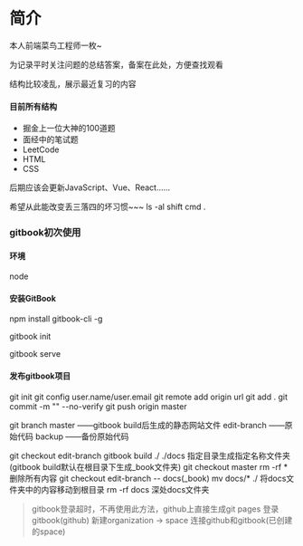 # 简介
本人前端菜鸟工程师一枚~

为记录平时关注问题的总结答案，备案在此处，方便查找观看

结构比较凌乱，展示最近复习的内容

#### 目前所有结构
- 掘金上一位大神的100道题
- 面经中的笔试题
- LeetCode
- HTML
- CSS

后期应该会更新JavaScript、Vue、React……

希望从此能改变丢三落四的坏习惯~~~
ls -al
shift cmd .

### gitbook初次使用
#### 环境
node

#### 安装GitBook
npm install gitbook-cli -g

gitbook init

gitbook serve

#### 发布gitbook项目
git init
git config user.name/user.email
git remote add origin url
git add .
git commit -m "" --no-verify
git push origin master

git branch
master ——gitbook build后生成的静态网站文件
edit-branch ——原始代码
backup ——备份原始代码

git checkout edit-branch
gitbook build ./ ./docs  指定目录生成指定名称文件夹(gitbook build默认在根目录下生成_book文件夹)
git checkout master
rm -rf * 删除所有内容
git checkout edit-branch -- docs(_book)
mv docs/* ./ 将docs文件夹中的内容移动到根目录
rm -rf docs  深处docs文件夹


> gitbook登录超时，不再使用此方法，github上直接生成git pages
登录gitbook(github)
新建organization -> space
连接github和gitbook(已创建的space)


